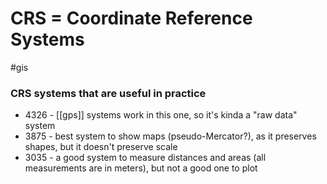 # CRS = Coordinate Reference Systems

#gis

### CRS systems that are useful in practice

* 4326 - [[gps]] systems work in this one, so it's kinda a "raw data" system
* 3875 - best system to show maps (pseudo-Mercator?), as it preserves shapes, but it doesn't preserve scale
* 3035 - a good system to measure distances and areas (all measurements are in meters), but not a good one to plot